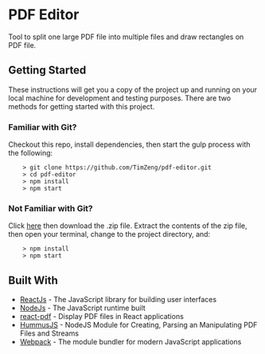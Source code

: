 # PDF Editor

Tool to split one large PDF file into multiple files and draw rectangles on PDF file.

## Getting Started

These instructions will get you a copy of the project up and running on your local machine for development and testing purposes.
There are two methods for getting started with this project.

### Familiar with Git?
Checkout this repo, install dependencies, then start the gulp process with the following:

```
	> git clone https://github.com/TimZeng/pdf-editor.git
	> cd pdf-editor
	> npm install
	> npm start
```

### Not Familiar with Git?
Click [here](https://github.com/TimZeng/pdf-editor.git) then download the .zip file.  Extract the contents of the zip file, then open your terminal, change to the project directory, and:

```
	> npm install
	> npm start
```

## Built With

* [ReactJs](https://reactjs.org/) - The JavaScript library for building user interfaces
* [NodeJs](https://nodejs.org/en/) - The JavaScript runtime built
* [react-pdf](https://www.npmjs.com/package/react-pdf) - Display PDF files in React applications
* [HummusJS](https://github.com/galkahana/HummusJS) - NodeJS Module for Creating, Parsing an Manipulating PDF Files and Streams
* [Webpack](https://webpack.js.org/) - The module bundler for modern JavaScript applications
